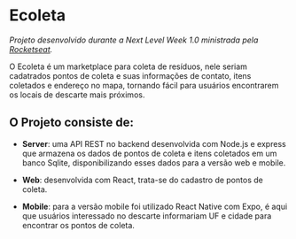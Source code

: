 # Ecoleta
*Projeto desenvolvido durante a Next Level Week 1.0 ministrada pela [Rocketseat](https://github.com/Rocketseat).*

O Ecoleta é um marketplace para coleta de resíduos, nele seriam cadatrados pontos de coleta e suas informações de contato, itens coletados e endereço no mapa, tornando fácil para usuários encontrarem os locais de descarte mais próximos.

## O Projeto consiste de:

* **Server**: uma API REST no backend desenvolvida com Node.js e express que armazena os dados de pontos de coleta e itens coletados em um banco Sqlite, disponibilizando esses dados para a versão web e mobile.

* **Web**: desenvolvida com React, trata-se do cadastro de pontos de coleta.

* **Mobile**: para a versão mobile foi utilizado React Native com Expo, é aqui que usuários interessado no descarte informariam UF e cidade para encontrar os pontos de coleta.